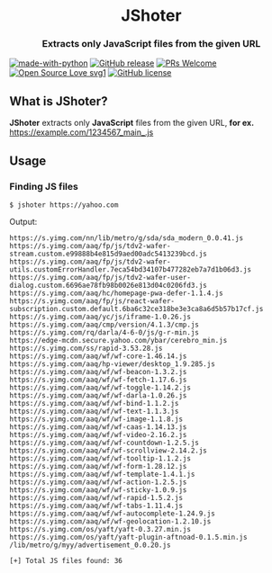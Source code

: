 <h1 align="center">JShoter</h1>
<h3 align="center">Extracts only JavaScript files from the given URL</h3>

[![made-with-python](https://img.shields.io/badge/Made%20with-Python-1f425f.svg)](https://www.python.org/)
[![GitHub release](https://img.shields.io/github/release/DevanshRaghav75/grepX.svg)](https://GitHub.com/DevanshRaghav75/grepX/releases/)
[![PRs Welcome](https://img.shields.io/badge/PRs-welcome-brightgreen.svg?style=flat-square)](http://makeapullrequest.com)
[![Open Source Love svg1](https://badges.frapsoft.com/os/v1/open-source.svg?v=103)](https://github.com/ellerbrock/open-source-badges/)
[![GitHub license](https://img.shields.io/github/license/DevanshRaghav75/grepX.svg)](https://github.com/DevanshRaghav75/grepX/blob/master/LICENSE.md)

## What is JShoter?

**JShoter** extracts only **JavaScript** files from the given URL, **for ex.** https://example.com/1234567_main_.js

## Usage

### Finding JS files

```
$ jshoter https://yahoo.com
```

Output:
```
https://s.yimg.com/nn/lib/metro/g/sda/sda_modern_0.0.41.js
https://s.yimg.com/aaq/fp/js/tdv2-wafer-stream.custom.e99888b4e815d9aed00adc5413239bcd.js
https://s.yimg.com/aaq/fp/js/tdv2-wafer-utils.customErrorHandler.7eca54bd34107b477282eb7a7d1b06d3.js
https://s.yimg.com/aaq/fp/js/tdv2-wafer-user-dialog.custom.6696ae78fb98b0026e813d04c0206fd3.js
https://s.yimg.com/aaq/hc/homepage-pwa-defer-1.1.4.js
https://s.yimg.com/aaq/fp/js/react-wafer-subscription.custom.default.6ba6c32ce318be3e3ca8a6d5b57b17cf.js
https://s.yimg.com/aaq/yc/js/iframe-1.0.26.js
https://s.yimg.com/aaq/cmp/version/4.1.3/cmp.js
https://s.yimg.com/rq/darla/4-6-0/js/g-r-min.js
https://edge-mcdn.secure.yahoo.com/ybar/cerebro_min.js
https://s.yimg.com/ss/rapid-3.53.28.js
https://s.yimg.com/aaq/wf/wf-core-1.46.14.js
https://s.yimg.com/aaq/hp-viewer/desktop_1.9.285.js
https://s.yimg.com/aaq/wf/wf-beacon-1.3.2.js
https://s.yimg.com/aaq/wf/wf-fetch-1.17.6.js
https://s.yimg.com/aaq/wf/wf-toggle-1.14.2.js
https://s.yimg.com/aaq/wf/wf-darla-1.0.26.js
https://s.yimg.com/aaq/wf/wf-bind-1.1.2.js
https://s.yimg.com/aaq/wf/wf-text-1.1.3.js
https://s.yimg.com/aaq/wf/wf-image-1.1.8.js
https://s.yimg.com/aaq/wf/wf-caas-1.14.13.js
https://s.yimg.com/aaq/wf/wf-video-2.16.2.js
https://s.yimg.com/aaq/wf/wf-countdown-1.2.5.js
https://s.yimg.com/aaq/wf/wf-scrollview-2.14.2.js
https://s.yimg.com/aaq/wf/wf-tooltip-1.1.2.js
https://s.yimg.com/aaq/wf/wf-form-1.28.12.js
https://s.yimg.com/aaq/wf/wf-template-1.4.1.js
https://s.yimg.com/aaq/wf/wf-action-1.2.5.js
https://s.yimg.com/aaq/wf/wf-sticky-1.0.9.js
https://s.yimg.com/aaq/wf/wf-rapid-1.5.2.js
https://s.yimg.com/aaq/wf/wf-tabs-1.11.4.js
https://s.yimg.com/aaq/wf/wf-autocomplete-1.24.9.js
https://s.yimg.com/aaq/wf/wf-geolocation-1.2.10.js
https://s.yimg.com/os/yaft/yaft-0.3.27.min.js
https://s.yimg.com/os/yaft/yaft-plugin-aftnoad-0.1.5.min.js
/lib/metro/g/myy/advertisement_0.0.20.js

[+] Total JS files found: 36

```
